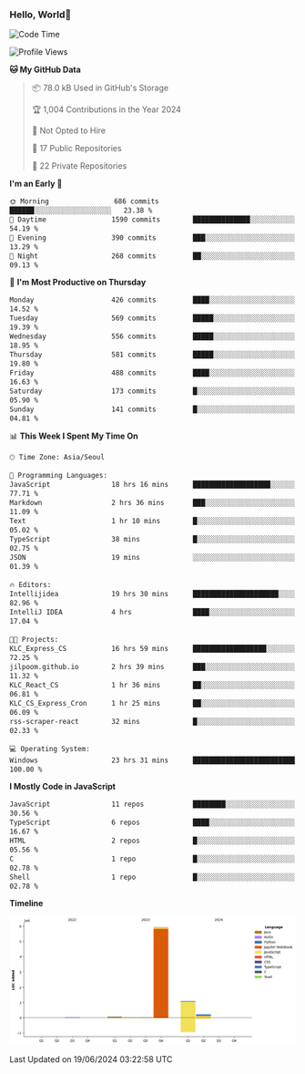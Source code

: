 
### Hello, World🐤

<!--START_SECTION:waka-->
![Code Time](http://img.shields.io/badge/Code%20Time-424%20hrs%2048%20mins-blue)

![Profile Views](http://img.shields.io/badge/Profile%20Views-8-blue)

**🐱 My GitHub Data** 

> 📦 78.0 kB Used in GitHub's Storage 
 > 
> 🏆 1,004 Contributions in the Year 2024
 > 
> 🚫 Not Opted to Hire
 > 
> 📜 17 Public Repositories 
 > 
> 🔑 22 Private Repositories 
 > 
**I'm an Early 🐤** 

```text
🌞 Morning                686 commits         ██████░░░░░░░░░░░░░░░░░░░   23.38 % 
🌆 Daytime                1590 commits        ██████████████░░░░░░░░░░░   54.19 % 
🌃 Evening                390 commits         ███░░░░░░░░░░░░░░░░░░░░░░   13.29 % 
🌙 Night                  268 commits         ██░░░░░░░░░░░░░░░░░░░░░░░   09.13 % 
```
📅 **I'm Most Productive on Thursday** 

```text
Monday                   426 commits         ████░░░░░░░░░░░░░░░░░░░░░   14.52 % 
Tuesday                  569 commits         █████░░░░░░░░░░░░░░░░░░░░   19.39 % 
Wednesday                556 commits         █████░░░░░░░░░░░░░░░░░░░░   18.95 % 
Thursday                 581 commits         █████░░░░░░░░░░░░░░░░░░░░   19.80 % 
Friday                   488 commits         ████░░░░░░░░░░░░░░░░░░░░░   16.63 % 
Saturday                 173 commits         █░░░░░░░░░░░░░░░░░░░░░░░░   05.90 % 
Sunday                   141 commits         █░░░░░░░░░░░░░░░░░░░░░░░░   04.81 % 
```


📊 **This Week I Spent My Time On** 

```text
🕑︎ Time Zone: Asia/Seoul

💬 Programming Languages: 
JavaScript               18 hrs 16 mins      ███████████████████░░░░░░   77.71 % 
Markdown                 2 hrs 36 mins       ███░░░░░░░░░░░░░░░░░░░░░░   11.09 % 
Text                     1 hr 10 mins        █░░░░░░░░░░░░░░░░░░░░░░░░   05.02 % 
TypeScript               38 mins             █░░░░░░░░░░░░░░░░░░░░░░░░   02.75 % 
JSON                     19 mins             ░░░░░░░░░░░░░░░░░░░░░░░░░   01.39 % 

🔥 Editors: 
Intellijidea             19 hrs 30 mins      █████████████████████░░░░   82.96 % 
IntelliJ IDEA            4 hrs               ████░░░░░░░░░░░░░░░░░░░░░   17.04 % 

🐱‍💻 Projects: 
KLC_Express_CS           16 hrs 59 mins      ██████████████████░░░░░░░   72.25 % 
jilpoom.github.io        2 hrs 39 mins       ███░░░░░░░░░░░░░░░░░░░░░░   11.32 % 
KLC_React_CS             1 hr 36 mins        ██░░░░░░░░░░░░░░░░░░░░░░░   06.81 % 
KLC_CS_Express_Cron      1 hr 25 mins        ██░░░░░░░░░░░░░░░░░░░░░░░   06.09 % 
rss-scraper-react        32 mins             █░░░░░░░░░░░░░░░░░░░░░░░░   02.33 % 

💻 Operating System: 
Windows                  23 hrs 31 mins      █████████████████████████   100.00 % 
```

**I Mostly Code in JavaScript** 

```text
JavaScript               11 repos            ████████░░░░░░░░░░░░░░░░░   30.56 % 
TypeScript               6 repos             ████░░░░░░░░░░░░░░░░░░░░░   16.67 % 
HTML                     2 repos             █░░░░░░░░░░░░░░░░░░░░░░░░   05.56 % 
C                        1 repo              █░░░░░░░░░░░░░░░░░░░░░░░░   02.78 % 
Shell                    1 repo              █░░░░░░░░░░░░░░░░░░░░░░░░   02.78 % 
```



**Timeline**

![Lines of Code chart](https://raw.githubusercontent.com/jilpoom/jilpoom/main/assets/bar_graph.png)


 Last Updated on 19/06/2024 03:22:58 UTC
<!--END_SECTION:waka-->
